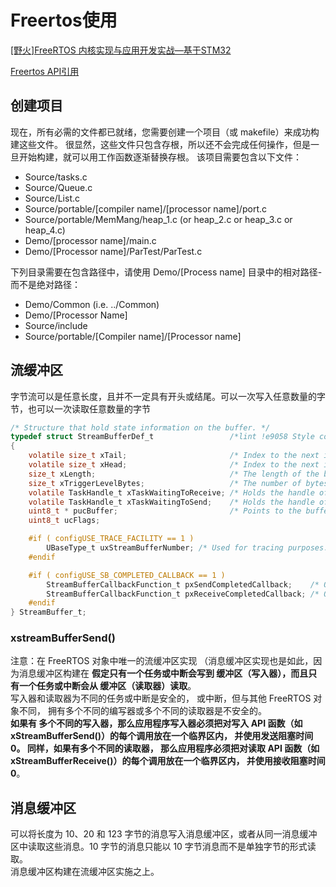 # Freertos使用

[[野火]FreeRTOS 内核实现与应用开发实战—基于STM32](https://doc.embedfire.com/rtos/freertos/zh/latest/index.html)

[Freertos API引用](https://freertos.org/zh-cn-cmn-s/a00106.html)

## 创建项目

现在，所有必需的文件都已就绪，您需要创建一个项目（或 makefile）来成功构建这些文件。 很显然，这些文件只包含存根，所以还不会完成任何操作，但是一旦开始构建，就可以用工作函数逐渐替换存根。
该项目需要包含以下文件：

- Source/tasks.c  
- Source/Queue.c  
- Source/List.c  
- Source/portable/[compiler name]/[processor name]/port.c  
- Source/portable/MemMang/heap_1.c (or heap_2.c or heap_3.c or heap_4.c)  
- Demo/[processor name]/main.c  
- Demo/[Processor name]/ParTest/ParTest.c  

下列目录需要在包含路径中，请使用 Demo/[Process name] 目录中的相对路径-而不是绝对路径：  

- Demo/Common (i.e. ../Common)  
- Demo/[Processor Name]  
- Source/include  
- Source/portable/[Compiler name]/[Processor name]  

## 流缓冲区

字节流可以是任意长度，且并不一定具有开头或结尾。可以一次写入任意数量的字节，也可以一次读取任意数量的字节

```C
/* Structure that hold state information on the buffer. */
typedef struct StreamBufferDef_t                 /*lint !e9058 Style convention uses tag. */
{
    volatile size_t xTail;                       /* Index to the next item to read within the buffer. */
    volatile size_t xHead;                       /* Index to the next item to write within the buffer. */
    size_t xLength;                              /* The length of the buffer pointed to by pucBuffer. */
    size_t xTriggerLevelBytes;                   /* The number of bytes that must be in the stream buffer before a task that is waiting for data is unblocked. */
    volatile TaskHandle_t xTaskWaitingToReceive; /* Holds the handle of a task waiting for data, or NULL if no tasks are waiting. */
    volatile TaskHandle_t xTaskWaitingToSend;    /* Holds the handle of a task waiting to send data to a message buffer that is full. */
    uint8_t * pucBuffer;                         /* Points to the buffer itself - that is - the RAM that stores the data passed through the buffer. */
    uint8_t ucFlags;

    #if ( configUSE_TRACE_FACILITY == 1 )
        UBaseType_t uxStreamBufferNumber; /* Used for tracing purposes. */
    #endif

    #if ( configUSE_SB_COMPLETED_CALLBACK == 1 )
        StreamBufferCallbackFunction_t pxSendCompletedCallback;    /* Optional callback called on send complete. sbSEND_COMPLETED is called if this is NULL. */
        StreamBufferCallbackFunction_t pxReceiveCompletedCallback; /* Optional callback called on receive complete.  sbRECEIVE_COMPLETED is called if this is NULL. */
    #endif
} StreamBuffer_t;
```

### xstreamBufferSend()

注意：在 FreeRTOS 对象中唯一的流缓冲区实现 （消息缓冲区实现也是如此，因为消息缓冲区构建在 **假定只有一个任务或中断会写到 缓冲区（写入器），而且只有一个任务或中断会从 缓冲区（读取器）读取**。  
写入器和读取器为不同的任务或中断是安全的， 或中断，但与其他 FreeRTOS 对象不同， 拥有多个不同的编写器或多个不同的读取器是不安全的。  
**如果有 多个不同的写入器，那么应用程序写入器必须把对写入 API 函数（如 xStreamBufferSend()）的每个调用放在一个临界区内， 并使用发送阻塞时间 0。 同样，如果有多个不同的读取器， 那么应用程序必须把对读取 API 函数（如 xStreamBufferReceive()）的每个调用放在一个临界区内， 并使用接收阻塞时间 0**。  

## 消息缓冲区

可以将长度为 10、20 和 123 字节的消息写入消息缓冲区，或者从同一消息缓冲区中读取这些消息。10 字节的消息只能以 10 字节消息而不是单独字节的形式读取。  
消息缓冲区构建在流缓冲区实施之上。  
